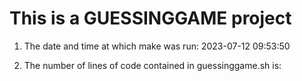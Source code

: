 # This is a GUESSINGGAME project

1. The date and time at which make was run:
2023-07-12 09:53:50

2. The number of lines of code contained in guessinggame.sh is: